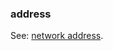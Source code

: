 ### address

<p class="c8"><span>See: </span><span class="c2"><a class="c3" href="#h.v9gosdu5b7z5">network address</a></span><span class="c0">.</span></p>